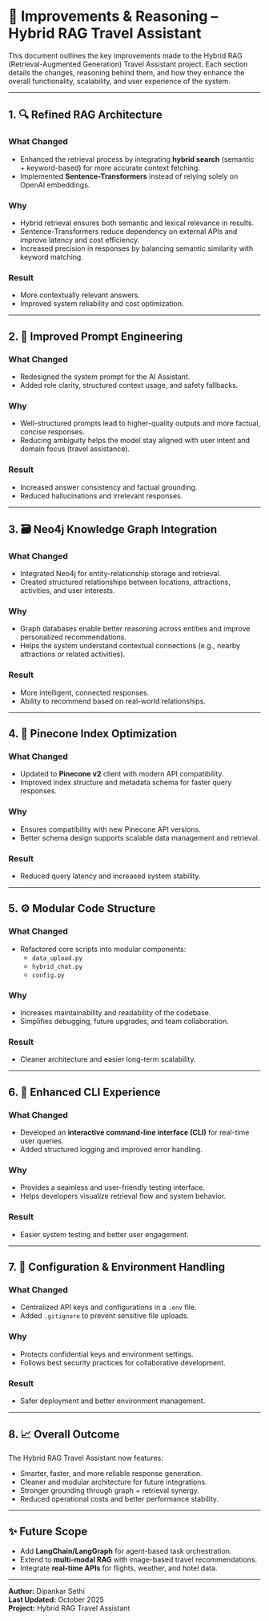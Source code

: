# 🧭 Improvements & Reasoning – Hybrid RAG Travel Assistant

This document outlines the key improvements made to the Hybrid RAG (Retrieval-Augmented Generation) Travel Assistant project. Each section details the changes, reasoning behind them, and how they enhance the overall functionality, scalability, and user experience of the system.

---

## 1. 🔍 Refined RAG Architecture

### **What Changed**
- Enhanced the retrieval process by integrating **hybrid search** (semantic + keyword-based) for more accurate context fetching.  
- Implemented **Sentence-Transformers** instead of relying solely on OpenAI embeddings.

### **Why**
- Hybrid retrieval ensures both semantic and lexical relevance in results.  
- Sentence-Transformers reduce dependency on external APIs and improve latency and cost efficiency.  
- Increased precision in responses by balancing semantic similarity with keyword matching.

### **Result**
- More contextually relevant answers.  
- Improved system reliability and cost optimization.

---

## 2. 🧠 Improved Prompt Engineering

### **What Changed**
- Redesigned the system prompt for the AI Assistant.  
- Added role clarity, structured context usage, and safety fallbacks.

### **Why**
- Well-structured prompts lead to higher-quality outputs and more factual, concise responses.  
- Reducing ambiguity helps the model stay aligned with user intent and domain focus (travel assistance).

### **Result**
- Increased answer consistency and factual grounding.  
- Reduced hallucinations and irrelevant responses.

---

## 3. 🗃️ Neo4j Knowledge Graph Integration

### **What Changed**
- Integrated Neo4j for entity-relationship storage and retrieval.  
- Created structured relationships between locations, attractions, activities, and user interests.

### **Why**
- Graph databases enable better reasoning across entities and improve personalized recommendations.  
- Helps the system understand contextual connections (e.g., nearby attractions or related activities).

### **Result**
- More intelligent, connected responses.  
- Ability to recommend based on real-world relationships.

---

## 4. 🧩 Pinecone Index Optimization

### **What Changed**
- Updated to **Pinecone v2** client with modern API compatibility.  
- Improved index structure and metadata schema for faster query responses.

### **Why**
- Ensures compatibility with new Pinecone API versions.  
- Better schema design supports scalable data management and retrieval.

### **Result**
- Reduced query latency and increased system stability.

---

## 5. ⚙️ Modular Code Structure

### **What Changed**
- Refactored core scripts into modular components:
  - `data_upload.py`  
  - `hybrid_chat.py`  
  - `config.py`  

### **Why**
- Increases maintainability and readability of the codebase.  
- Simplifies debugging, future upgrades, and team collaboration.

### **Result**
- Cleaner architecture and easier long-term scalability.

---

## 6. 🧭 Enhanced CLI Experience

### **What Changed**
- Developed an **interactive command-line interface (CLI)** for real-time user queries.  
- Added structured logging and improved error handling.

### **Why**
- Provides a seamless and user-friendly testing interface.  
- Helps developers visualize retrieval flow and system behavior.

### **Result**
- Easier system testing and better user engagement.

---

## 7. 🔐 Configuration & Environment Handling

### **What Changed**
- Centralized API keys and configurations in a `.env` file.  
- Added `.gitignore` to prevent sensitive file uploads.

### **Why**
- Protects confidential keys and environment settings.  
- Follows best security practices for collaborative development.

### **Result**
- Safer deployment and better environment management.

---

## 8. 📈 Overall Outcome

The Hybrid RAG Travel Assistant now features:
- Smarter, faster, and more reliable response generation.  
- Cleaner and modular architecture for future integrations.  
- Stronger grounding through graph + retrieval synergy.  
- Reduced operational costs and better performance stability.

---

## ✨ Future Scope
- Add **LangChain/LangGraph** for agent-based task orchestration.  
- Extend to **multi-modal RAG** with image-based travel recommendations.  
- Integrate **real-time APIs** for flights, weather, and hotel data.

---

**Author:** Dipankar Sethi  
**Last Updated:** October 2025  
**Project:** Hybrid RAG Travel Assistant  
